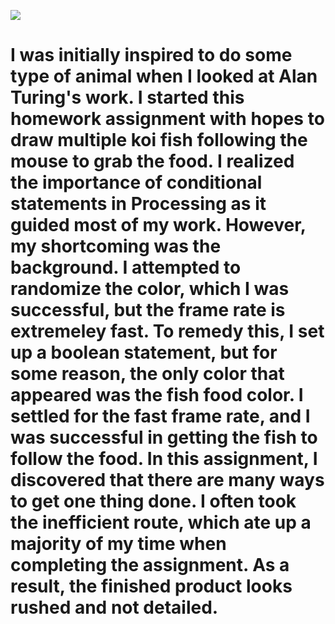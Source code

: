 ![](/July13Homework.png)
# I was initially inspired to do some type of animal when I looked at Alan Turing's work. I  started this homework assignment with hopes to draw multiple koi fish following the mouse to grab the food. I realized the importance of conditional statements in Processing as it guided most of my work. However, my shortcoming was the background. I attempted to randomize the color, which I was successful, but the frame rate is extremeley fast. To remedy this, I set up a boolean statement, but for some reason, the only color that appeared was the fish food color. I settled for the fast frame rate, and I was successful in getting the fish to follow the food. In this assignment, I discovered that there are many ways to get one thing done. I often took the inefficient route, which ate up a majority of my time when completing the assignment. As a result, the finished product looks rushed and not detailed.
